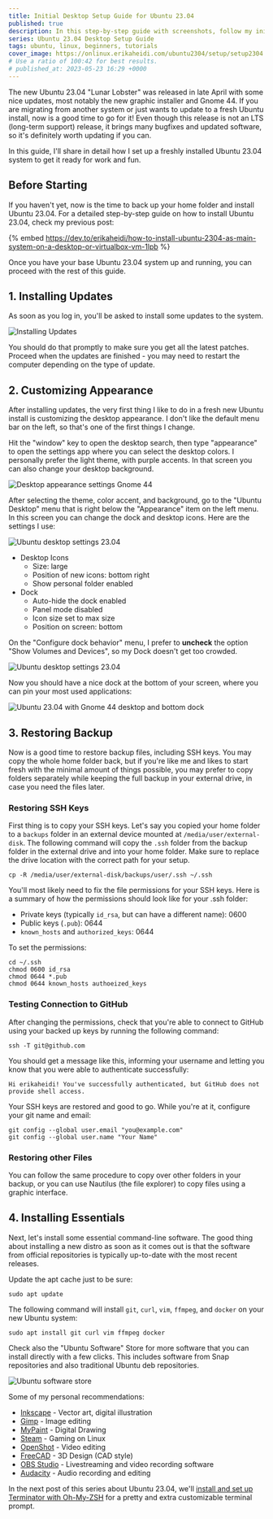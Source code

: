 ```yaml
---
title: Initial Desktop Setup Guide for Ubuntu 23.04
published: true
description: In this step-by-step guide with screenshots, follow my initial desktop setup for Ubuntu 23.04: restoring backup and SSH keys, customizing appearance, and installing basic software.
series: Ubuntu 23.04 Desktop Setup Guide
tags: ubuntu, linux, beginners, tutorials
cover_image: https://onlinux.erikaheidi.com/ubuntu2304/setup/setup2304.png
# Use a ratio of 100:42 for best results.
# published_at: 2023-05-23 16:29 +0000
---
```


The new Ubuntu 23.04 "Lunar Lobster" was released in late April with some nice updates, most notably the new graphic installer and Gnome 44. If you are migrating from another system or just wants to update to a fresh Ubuntu install, now is a good time to go for it! Even though this release is not an LTS (long-term support) release, it brings many bugfixes and updated software, so it's definitely worth updating if you can.

In this guide, I'll share in detail how I set up a freshly installed Ubuntu 23.04 system to get it ready for work and fun.

## Before Starting
If you haven't yet, now is the time to back up your home folder and install Ubuntu 23.04. For a detailed step-by-step guide on how to install Ubuntu 23.04, check my previous post:

{% embed https://dev.to/erikaheidi/how-to-install-ubuntu-2304-as-main-system-on-a-desktop-or-virtualbox-vm-1lpb %}

Once you have your base Ubuntu 23.04 system up and running, you can proceed with the rest of this guide.

## 1. Installing Updates
As soon as you log in, you'll be asked to install some updates to the system. 

![Installing Updates](https://cdn.eheidi.dev/ubuntu2304/setup/updates.png)

You should do that promptly to make sure you get all the latest patches. Proceed when the updates are finished - you may need to restart the computer depending on the type of update.

## 2. Customizing Appearance
After installing updates, the very first thing I like to do in a fresh new Ubuntu install is customizing the desktop appearance. I don't like the default menu bar on the left, so that's one of the first things I change.

Hit the "window" key to open the desktop search, then type "appearance" to open the settings app where you can select the desktop colors. I personally prefer the light theme, with purple accents. In that screen you can also change your desktop background.

![Desktop appearance settings Gnome 44](https://cdn.eheidi.dev/ubuntu2304/setup/03.png)

After selecting the theme, color accent, and background, go to the "Ubuntu Desktop" menu that is right below the "Appearance" item on the left menu. In this screen you can change the dock and desktop icons. Here are the settings I use:

![Ubuntu desktop settings 23.04](https://cdn.eheidi.dev/ubuntu2304/setup/01.png)

- Desktop Icons
    - Size: large
    - Position of new icons: bottom right
    - Show personal folder enabled
- Dock
    - Auto-hide the dock enabled
    - Panel mode disabled
    - Icon size set to max size
    - Position on screen: bottom

On the "Configure dock behavior" menu, I prefer to **uncheck** the option "Show Volumes and Devices", so my Dock doesn't get too crowded.

![Ubuntu desktop settings 23.04](https://cdn.eheidi.dev/ubuntu2304/setup/02.png)

Now you should have a nice dock at the bottom of your screen, where you can pin your most used applications:

![Ubuntu 23.04 with Gnome 44 desktop and bottom dock](https://cdn.eheidi.dev/ubuntu2304/setup/04_.png)

## 3. Restoring Backup
Now is a good time to restore backup files, including SSH keys. You may copy the whole home folder back, but if you're like me and likes to start fresh with the minimal amount of things possible, you may prefer to copy folders separately while keeping the full backup in your external drive, in case you need the files later.

### Restoring SSH Keys
First thing is to copy your SSH keys. Let's say you copied your home folder to a `backups` folder in an external device mounted at `/media/user/external-disk`. The following command will copy the `.ssh` folder from the backup folder in the external drive and into your home folder. Make sure to replace the drive location with the correct path for your setup.

```shell
cp -R /media/user/external-disk/backups/user/.ssh ~/.ssh
```

You'll most likely need to fix the file permissions for your SSH keys. Here is a summary of how the permissions should look like for your .ssh folder:

- Private keys (typically `id_rsa`, but can have a different name): 0600
- Public keys (`.pub`): 0644
- `known_hosts` and `authorized_keys`: 0644

To set the permissions:

```shell
cd ~/.ssh
chmod 0600 id_rsa
chmod 0644 *.pub
chmod 0644 known_hosts authoeized_keys
```

### Testing Connection to GitHub
After changing the permissions, check that you're able to connect to GitHub using your backed up keys by running the following command:

```shell
ssh -T git@github.com
```

You should get a message like this, informing your username and letting you know that you were able to authenticate successfully:

```
Hi erikaheidi! You've successfully authenticated, but GitHub does not provide shell access.
```

Your SSH keys are restored and good to go. While you're at it, configure your git name and email:

```shell
git config --global user.email "you@example.com"
git config --global user.name "Your Name"
```

### Restoring other Files

You can follow the same procedure to copy over other folders in your backup, or you can use Nautilus (the file explorer) to copy files using a graphic interface.

## 4. Installing Essentials

Next, let's install some essential command-line software. The good thing about installing a new distro as soon as it comes out is that the software from official repositories is typically up-to-date with the most recent releases.

Update the apt cache just to be sure:

```shell
sudo apt update
```

The following command will install `git`, `curl`, `vim`, `ffmpeg`, and `docker` on your new Ubuntu system:

```shell
sudo apt install git curl vim ffmpeg docker
```

Check also the "Ubuntu Software" Store for more software that you can install directly with a few clicks. This includes software from Snap repositories and also traditional Ubuntu deb repositories.

![Ubuntu software store](https://cdn.eheidi.dev/ubuntu2304/setup/14.png)

Some of my personal recommendations:

- [Inkscape](https://inkscape.org/) - Vector art, digital illustration
- [Gimp](https://www.gimp.org/) - Image editing
- [MyPaint](https://mypaint.app/) - Digital Drawing
- [Steam](https://store.steampowered.com/about/) - Gaming on Linux
- [OpenShot](https://www.openshot.org/) - Video editing
- [FreeCAD](https://www.freecad.org/) - 3D Design (CAD style)
- [OBS Studio](https://obsproject.com/) - Livestreaming and video recording software
- [Audacity](https://www.audacityteam.org/) - Audio recording and editing

In the next post of this series about Ubuntu 23.04, we'll [install and set up Terminator with Oh-My-ZSH](https://dev.to/erikaheidi/how-to-install-and-set-up-terminator-oh-my-zsh-on-ubuntu-2304-368g) for a pretty and extra customizable terminal prompt.